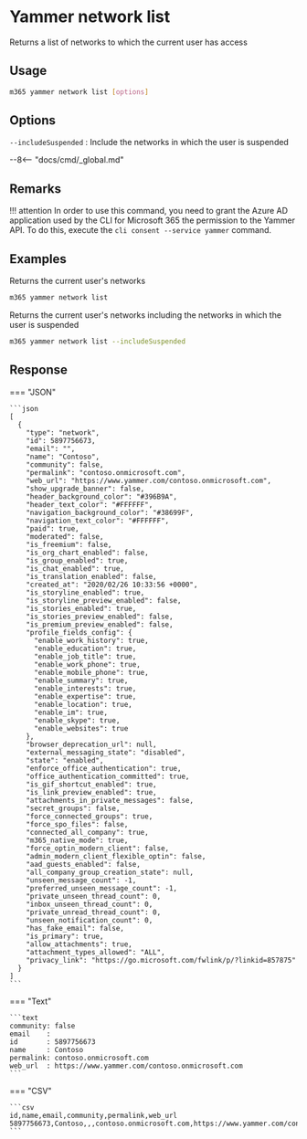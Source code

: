 # Yammer network list

Returns a list of networks to which the current user has access

## Usage

```sh
m365 yammer network list [options]
```

## Options

`--includeSuspended`
: Include the networks in which the user is suspended

--8<-- "docs/cmd/_global.md"

## Remarks

!!! attention
    In order to use this command, you need to grant the Azure AD application used by the CLI for Microsoft 365 the permission to the Yammer API. To do this, execute the `cli consent --service yammer` command.

## Examples

Returns the current user's networks

```sh
m365 yammer network list
```

Returns the current user's networks including the networks in which the user is suspended

```sh
m365 yammer network list --includeSuspended
```

## Response

=== "JSON"

    ```json
    [
      {
        "type": "network",
        "id": 5897756673,
        "email": "",
        "name": "Contoso",
        "community": false,
        "permalink": "contoso.onmicrosoft.com",
        "web_url": "https://www.yammer.com/contoso.onmicrosoft.com",
        "show_upgrade_banner": false,
        "header_background_color": "#396B9A",
        "header_text_color": "#FFFFFF",
        "navigation_background_color": "#38699F",
        "navigation_text_color": "#FFFFFF",
        "paid": true,
        "moderated": false,
        "is_freemium": false,
        "is_org_chart_enabled": false,
        "is_group_enabled": true,
        "is_chat_enabled": true,
        "is_translation_enabled": false,
        "created_at": "2020/02/26 10:33:56 +0000",
        "is_storyline_enabled": true,
        "is_storyline_preview_enabled": false,
        "is_stories_enabled": true,
        "is_stories_preview_enabled": false,
        "is_premium_preview_enabled": false,
        "profile_fields_config": {
          "enable_work_history": true,
          "enable_education": true,
          "enable_job_title": true,
          "enable_work_phone": true,
          "enable_mobile_phone": true,
          "enable_summary": true,
          "enable_interests": true,
          "enable_expertise": true,
          "enable_location": true,
          "enable_im": true,
          "enable_skype": true,
          "enable_websites": true
        },
        "browser_deprecation_url": null,
        "external_messaging_state": "disabled",
        "state": "enabled",
        "enforce_office_authentication": true,
        "office_authentication_committed": true,
        "is_gif_shortcut_enabled": true,
        "is_link_preview_enabled": true,
        "attachments_in_private_messages": false,
        "secret_groups": false,
        "force_connected_groups": true,
        "force_spo_files": false,
        "connected_all_company": true,
        "m365_native_mode": true,
        "force_optin_modern_client": false,
        "admin_modern_client_flexible_optin": false,
        "aad_guests_enabled": false,
        "all_company_group_creation_state": null,
        "unseen_message_count": -1,
        "preferred_unseen_message_count": -1,
        "private_unseen_thread_count": 0,
        "inbox_unseen_thread_count": 0,
        "private_unread_thread_count": 0,
        "unseen_notification_count": 0,
        "has_fake_email": false,
        "is_primary": true,
        "allow_attachments": true,
        "attachment_types_allowed": "ALL",
        "privacy_link": "https://go.microsoft.com/fwlink/p/?linkid=857875"
      }
    ]
    ```

=== "Text"

    ```text
    community: false
    email    :
    id       : 5897756673
    name     : Contoso
    permalink: contoso.onmicrosoft.com
    web_url  : https://www.yammer.com/contoso.onmicrosoft.com
    ```

=== "CSV"

    ```csv
    id,name,email,community,permalink,web_url
    5897756673,Contoso,,,contoso.onmicrosoft.com,https://www.yammer.com/contoso.onmicrosoft.com
    ```
